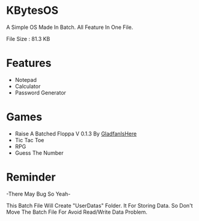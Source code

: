 # KBytesOS
A Simple OS Made In Batch. All Feature In One File.

File Size : 81.3 KB

# Features 

* Notepad
* Calculator
* Password Generator

# Games

* Raise A Batched Floppa V 0.1.3 By [GladfanIsHere](https://github.com/GladfanIsHere/Raise-a-batched-floppa)
* Tic Tac Toe
* RPG
* Guess The Number

# Reminder 

-There May Bug So Yeah-

This Batch File Will Create "UserDatas" Folder. It For Storing Data.
So Don't Move The Batch File For Avoid Read/Write Data Problem.
